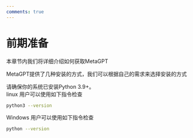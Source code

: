 ```yaml
---
comments: true
---
```




# 前期准备
本章节内我们将详细介绍如何获取MetaGPT  

MetaGPT提供了几种安装的方式，我们可以根据自己的需求来选择安装的方式  

请确保你的系统已安装Python 3.9+。    
linux 用户可以使用如下指令检查
```bash
python3 --version
```
Windows 用户可以使用如下指令检查
```bash
python --version
```
